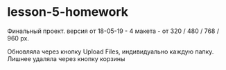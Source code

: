 # lesson-5-homework

Финальный проект.
версия от 18-05-19 - 4 макета - от 320 / 480 / 768 / 960 рх.

Обновляла через кнопку Upload Files, индивидуально каждую папку. Лишнее удаляла через кнопку корзины
